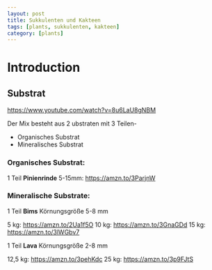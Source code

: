 ```yaml
---
layout: post
title: Sukkulenten und Kakteen
tags: [plants, sukkulenten, kakteen]
category: [plants]
---
```


# Introduction

## Substrat

https://www.youtube.com/watch?v=8u6LaU8gNBM

Der Mix besteht aus 2 ubstraten mit 3 Teilen-

- Organisches Substrat
- Mineralisches Substrat

### Organisches Substrat:

1 Teil **Pinienrinde** 5-15mm: https://amzn.to/3ParjnW

### Mineralische Substrate:

1 Teil **Bims** Körnungsgröße 5-8 mm

5 kg: https://amzn.to/2Ua1f5O
10 kg: https://amzn.to/3GnaGDd
15 kg: https://amzn.to/3lWGbv7

1 Teil **Lava** Körnungsgröße 2-8 mm

12,5 kg: https://amzn.to/3pehKdc
25 kg: https://amzn.to/3p9FJtS